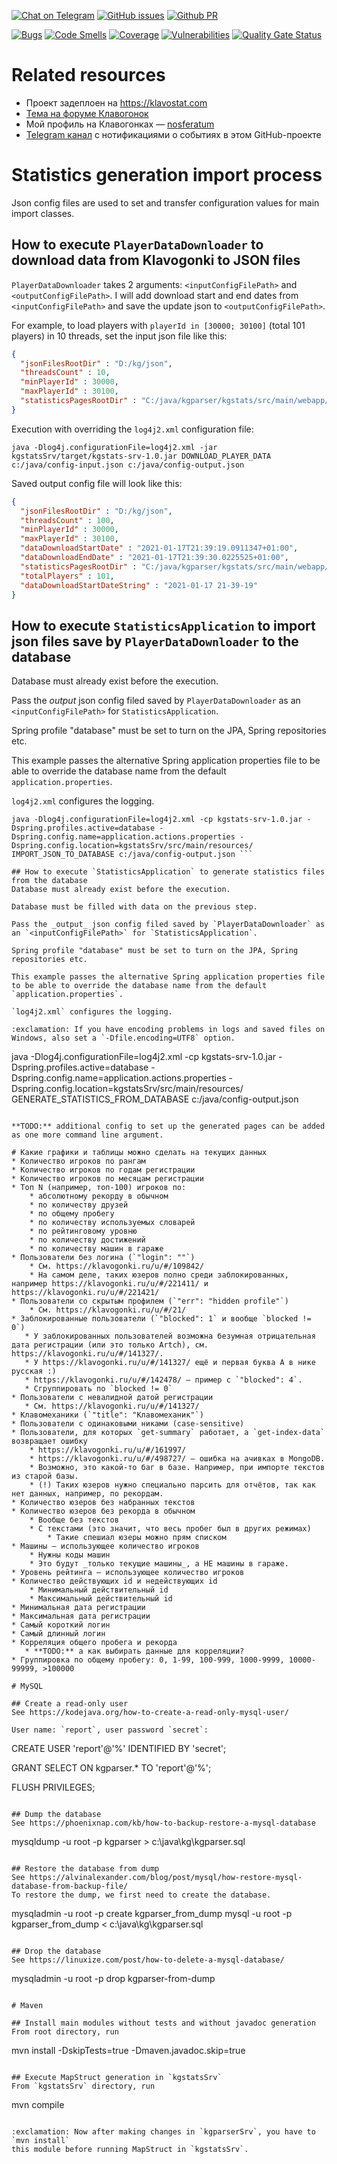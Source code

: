 [![Chat on Telegram](https://img.shields.io/badge/Chat%20on-Telegram-brightgreen.svg?style=for-the-badge&logo=telegram)](https://t.me/joinchat/N3tfQFVvmbH21ipSy9yKcA)  [![GitHub issues](https://img.shields.io/github/issues/kghackers/kgparser?style=for-the-badge)](https://github.com/kghackers/kgparser/issues)
[![Github PR](https://img.shields.io/github/issues-pr/kghackers/kgparser?style=for-the-badge)](https://github.com/kghackers/kgparser/pulls)

[![Bugs](https://sonarcloud.io/api/project_badges/measure?project=kghackers_kgparser&metric=bugs)](https://sonarcloud.io/dashboard?id=kghackers_kgparser) 
[![Code Smells](https://sonarcloud.io/api/project_badges/measure?project=kghackers_kgparser&metric=code_smells)](https://sonarcloud.io/dashboard?id=kghackers_kgparser)
[![Coverage](https://sonarcloud.io/api/project_badges/measure?project=kghackers_kgparser&metric=coverage)](https://sonarcloud.io/dashboard?id=kghackers_kgparser)
[![Vulnerabilities](https://sonarcloud.io/api/project_badges/measure?project=kghackers_kgparser&metric=vulnerabilities)](https://sonarcloud.io/dashboard?id=kghackers_kgparser)
[![Quality Gate Status](https://sonarcloud.io/api/project_badges/measure?project=kghackers_kgparser&metric=alert_status)](https://sonarcloud.io/dashboard?id=kghackers_kgparser)

# Related resources
* Проект задеплоен на https://klavostat.com
* [Тема на форуме Клавогонок](https://klavogonki.ru/forum/software/59/)
* Мой профиль на Клавогонках — [nosferatum](https://klavogonki.ru/u/#/242585/)
* [Telegram канал](https://t.me/joinchat/N3tfQFVvmbH21ipSy9yKcA) с нотификациями о событиях в этом GitHub-проекте 

# Statistics generation import process
Json config files are used to set and transfer configuration values for main import classes.

## How to execute `PlayerDataDownloader` to download data from Klavogonki to JSON files
`PlayerDataDownloader` takes 2 arguments: `<inputConfigFilePath>` and `<outputConfigFilePath>`.
I will add download start and end dates from `<inputConfigFilePath>` 
and save the update json to `<outputConfigFilePath>`. 


For example, to load players with `playerId in [30000; 30100]` (total 101 players) in 10 threads, set the input json file like this:
```json
{
  "jsonFilesRootDir" : "D:/kg/json",
  "threadsCount" : 10,
  "minPlayerId" : 30000,
  "maxPlayerId" : 30100,
  "statisticsPagesRootDir" : "C:/java/kgparser/kgstats/src/main/webapp/",
}
```

Execution with overriding the `log4j2.xml` configuration file:
```
java -Dlog4j.configurationFile=log4j2.xml -jar kgstatsSrv/target/kgstats-srv-1.0.jar DOWNLOAD_PLAYER_DATA c:/java/config-input.json c:/java/config-output.json
```

Saved output config file will look like this:
```json
{
  "jsonFilesRootDir" : "D:/kg/json",
  "threadsCount" : 100,
  "minPlayerId" : 30000,
  "maxPlayerId" : 30100,
  "dataDownloadStartDate" : "2021-01-17T21:39:19.0911347+01:00",
  "dataDownloadEndDate" : "2021-01-17T21:39:30.0225525+01:00",
  "statisticsPagesRootDir" : "C:/java/kgparser/kgstats/src/main/webapp/",
  "totalPlayers" : 101,
  "dataDownloadStartDateString" : "2021-01-17 21-39-19"
}
```

## How to execute `StatisticsApplication` to import json files save by `PlayerDataDownloader` to the database 
Database must already exist before the execution.

Pass the _output_ json config filed saved by `PlayerDataDownloader` as an `<inputConfigFilePath>` for `StatisticsApplication`.

Spring profile "database" must be set to turn on the JPA, Spring repositories etc.

This example passes the alternative Spring application properties file to be able to override the database name from the default `application.properties`. 

`log4j2.xml` configures the logging.

```
java -Dlog4j.configurationFile=log4j2.xml -cp kgstats-srv-1.0.jar -Dspring.profiles.active=database -Dspring.config.name=application.actions.properties -Dspring.config.location=kgstatsSrv/src/main/resources/ IMPORT_JSON_TO_DATABASE c:/java/config-output.json ``` 

## How to execute `StatisticsApplication` to generate statistics files from the database 
Database must already exist before the execution.

Database must be filled with data on the previous step.

Pass the _output_ json config filed saved by `PlayerDataDownloader` as an `<inputConfigFilePath>` for `StatisticsApplication`.

Spring profile "database" must be set to turn on the JPA, Spring repositories etc.

This example passes the alternative Spring application properties file to be able to override the database name from the default `application.properties`. 

`log4j2.xml` configures the logging.

:exclamation: If you have encoding problems in logs and saved files on Windows, also set a `-Dfile.encoding=UTF8` option.

```
java -Dlog4j.configurationFile=log4j2.xml -cp kgstats-srv-1.0.jar -Dspring.profiles.active=database -Dspring.config.name=application.actions.properties -Dspring.config.location=kgstatsSrv/src/main/resources/ GENERATE_STATISTICS_FROM_DATABASE c:/java/config-output.json
```

**TODO:** additional config to set up the generated pages can be added as one more command line argument. 

# Какие графики и таблицы можно сделать на текущих данных
* Количество игроков по рангам
* Количество игроков по годам регистрации
* Количество игроков по месяцам регистрации
* Топ N (например, топ-100) игроков по:
    * абсолютному рекорду в обычном
    * по количеству друзей
    * по общему пробегу
    * по количеству используемых словарей
    * по рейтинговому уровню 
    * по количеству достижений 
    * по количеству машин в гараже 
* Пользователи без логина (`"login": ""`)
    * См. https://klavogonki.ru/u/#/109842/
    * На самом деле, таких юзеров полно среди заблокированных, например https://klavogonki.ru/u/#/221411/ и https://klavogonki.ru/u/#/221421/
* Пользователи со скрытым профилем (`"err": "hidden profile"`)
    * См. https://klavogonki.ru/u/#/21/
* Заблокированные пользователи (`"blocked": 1` и вообще `blocked != 0`)
   * У заблокированных пользователей возможна безумная отрицательная дата регистрации (или это только Artch), см. https://klavogonki.ru/u/#/141327/.
   * У https://klavogonki.ru/u/#/141327/ ещё и первая буква А в нике русская :)
   * https://klavogonki.ru/u/#/142478/ — пример с `"blocked": 4`.
   * Сгруппировать по `blocked != 0`
* Пользователи с невалидной датой регистрации
   * См. https://klavogonki.ru/u/#/141327/
* Клавомеханики (`"title": "Клавомеханик"`)
* Пользователи с одинаковыми никами (case-sensitive)
* Пользователи, для которых `get-summary` работает, а `get-index-data` возвращает ошибку
    * https://klavogonki.ru/u/#/161997/
    * https://klavogonki.ru/u/#/498727/ — ошибка на ачивках в MongoDB. 
    * Возможно, это какой-то баг в базе. Например, при импорте текстов из старой базы.
    * (!) Таких юзеров нужно специально парсить для отчётов, так как нет данных, например, по рекордам.
* Количество юзеров без набранных текстов
* Количество юзеров без рекорда в обычном
    * Вообще без текстов
    * С текстами (это значит, что весь пробег был в других режимах)
        * Такие спешиал юзеры можно прям списком
* Машины — использующее количество игроков
    * Нужны коды машин
    * Это будут _только текущие машины_, а НЕ машины в гараже.
* Уровень рейтинга — использующее количество игроков
* Количество действующих id и недействующих id
    * Минимальный действительный id 
    * Максимальный действительный id 
* Минимальная дата регистрации
* Максимальная дата регистрации
* Самый короткий логин
* Самый длинный логин
* Корреляция общего пробега и рекорда
   * **TODO:** а как выбирать данные для корреляции?
* Группировка по общему пробегу: 0, 1-99, 100-999, 1000-9999, 10000-99999, >100000
   
# MySQL

## Create a read-only user
See https://kodejava.org/how-to-create-a-read-only-mysql-user/ 

User name: `report`, user password `secret`:
```
CREATE USER 'report'@'%' IDENTIFIED BY 'secret';

GRANT SELECT ON kgparser.* TO 'report'@'%';

FLUSH PRIVILEGES;
```

## Dump the database
See https://phoenixnap.com/kb/how-to-backup-restore-a-mysql-database
```
mysqldump -u root -p kgparser > c:\java\kg\kgparser.sql
```

## Restore the database from dump
See https://alvinalexander.com/blog/post/mysql/how-restore-mysql-database-from-backup-file/
To restore the dump, we first need to create the database.
```
mysqladmin -u root -p create kgparser_from_dump
mysql -u root -p kgparser_from_dump < c:\java\kg\kgparser.sql
```

## Drop the database
See https://linuxize.com/post/how-to-delete-a-mysql-database/ 
```
mysqladmin -u root -p drop kgparser-from-dump
```

# Maven

## Install main modules without tests and without javadoc generation
From root directory, run
```
mvn install -DskipTests=true -Dmaven.javadoc.skip=true
```

## Execute MapStruct generation in `kgstatsSrv` 
From `kgstatsSrv` directory, run
```
mvn compile
```

:exclamation: Now after making changes in `kgparserSrv`, you have to `mvn install`
this module before running MapStruct in `kgstatsSrv`.
